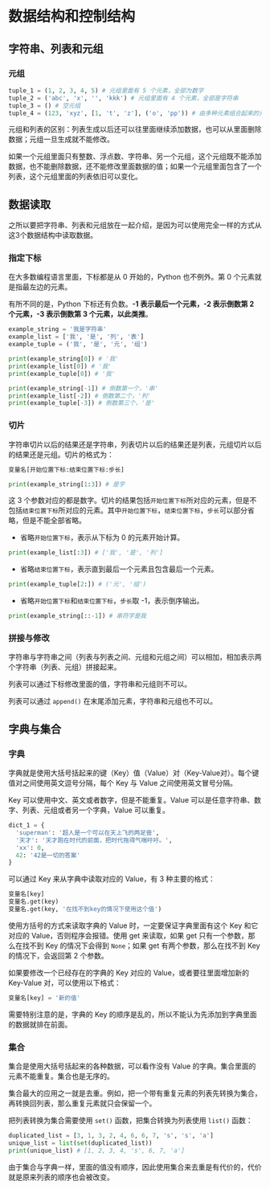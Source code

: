 # 数据结构和控制结构

## 字符串、列表和元组

### 元组

```python
tuple_1 = (1, 2, 3, 4, 5) # 元组里面有 5 个元素，全部为数字
tuple_2 = ('abc', 'x', '', 'kkk') # 元组里面有 4 个元素，全部是字符串
tuple_3 = () # 空元组
tuple_4 = (123, 'xyz', [1, 't', 'z'], ('o', 'pp')) # 由多种元素组合起来的元组
```

元组和列表的区别：列表生成以后还可以往里面继续添加数据，也可以从里面删除数据；元组一旦生成就不能修改。

如果一个元组里面只有整数、浮点数、字符串、另一个元组，这个元组既不能添加数据，也不能删除数据，还不能修改里面数据的值；如果一个元组里面包含了一个列表，这个元组里面的列表依旧可以变化。

## 数据读取

之所以要把字符串、列表和元组放在一起介绍，是因为可以使用完全一样的方式从这3个数据结构中读取数据。

### 指定下标

在大多数编程语言里面，下标都是从 0 开始的，Python 也不例外。第 0 个元素就是指最左边的元素。

有所不同的是，Python 下标还有负数。**-1 表示最后一个元素，-2 表示倒数第 2 个元素，-3 表示倒数第 3 个元素，以此类推**。

```python
example_string = '我是字符串'
example_list = ['我', '是', '列', '表']
example_tuple = ('我', '是', '元', '组')

print(example_string[0]) # '我'
print(example_list[0]) # '我'
print(example_tuple[0]) # '我'

print(example_string[-1]) # 倒数第一个，'串'
print(example_list[-2]) # 倒数第二个，'列'
print(example_tuple[-3]) # 倒数第三个，'是'
```

### 切片

字符串切片以后的结果还是字符串，列表切片以后的结果还是列表，元组切片以后的结果还是元组。切片的格式为：

```python
变量名[开始位置下标:结束位置下标:步长]
```

```python
print(example_string[1:3]) # 是字
```

这 3 个参数对应的都是数字。切片的结果包括`开始位置下标`所对应的元素，但是不包括`结束位置下标`所对应的元素。其中`开始位置下标`，`结束位置下标`，`步长`可以部分省略，但是不能全部省略。

- 省略`开始位置下标`，表示从下标为 0 的元素开始计算。

```python
print(example_list[:3]) # ['我', '是', '列']
```

- 省略`结束位置下标`，表示直到最后一个元素且包含最后一个元素。

```python
print(example_tuple[2:]) # ('元', '组')
```

- 省略`开始位置下标`和`结束位置下标`，`步长`取 -1，表示倒序输出。

```python
print(example_string[::-1]) # 串符字是我
```

### 拼接与修改

字符串与字符串之间（列表与列表之间、元组和元组之间）可以相加，相加表示两个字符串（列表、元组）拼接起来。

列表可以通过下标修改里面的值，字符串和元组则不可以。

列表可以通过 `append()` 在末尾添加元素，字符串和元组也不可以。

## 字典与集合

### 字典

字典就是使用大括号括起来的键（Key）值（Value）对（Key-Value对）。每个键值对之间使用英文逗号分隔，每个 Key 与 Value 之间使用英文冒号分隔。

Key 可以使用中文、英文或者数字，但是不能重复。Value 可以是任意字符串、数字、列表、元组或者另一个字典，Value 可以重复。

```python
dict_1 = {
  'superman': '超人是一个可以在天上飞的两足兽',
  '天才': '天才跑在时代的前面，把时代拖得气喘吁吁。',
  'xx': 0,
  42: '42是一切的答案'
}
```

可以通过 Key 来从字典中读取对应的 Value，有 3 种主要的格式：

```python
变量名[key]
变量名.get(key)
变量名.get(key, '在找不到key的情况下使用这个值')
```

使用方括号的方式来读取字典的 Value 时，一定要保证字典里面有这个 Key 和它对应的 Value，否则程序会报错。使用 get 来读取，如果 get 只有一个参数，那么在找不到 Key 的情况下会得到 `None`；如果 get 有两个参数，那么在找不到 Key 的情况下，会返回第 2 个参数。

如果要修改一个已经存在的字典的 Key 对应的 Value，或者要往里面增加新的 Key-Value 对，可以使用以下格式：

```python
变量名[key] = '新的值'
```

需要特别注意的是，字典的 Key 的顺序是乱的，所以不能认为先添加到字典里面的数据就排在前面。

### 集合

集合是使用大括号括起来的各种数据，可以看作没有 Value 的字典。集合里面的元素不能重复。集合也是无序的。

集合最大的应用之一就是去重。例如，把一个带有重复元素的列表先转换为集合，再转换回列表，那么重复元素就只会保留一个。

把列表转换为集合需要使用 `set()` 函数，把集合转换为列表使用 `list()` 函数：

```python
duplicated_list = [3, 1, 3, 2, 4, 6, 6, 7, 's', 's', 'a']
unique_list = list(set(duplicated_list)) 
print(unique_list) # [1, 2, 3, 4, 's', 6, 7, 'a']
```

由于集合与字典一样，里面的值没有顺序，因此使用集合来去重是有代价的，代价就是原来列表的顺序也会被改变。